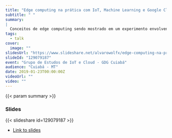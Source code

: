 ```yaml
---
title: "Edge computing na prática com IoT, Machine Learning e Google Cloud"
subtitle: " "
summary:
|
  Conceitos de edge computing sendo mostrado em um experimento envolvendo ESP32 com cameras, um Raspberry pi rodando inferências localmente com Tensorflow e agindo como um gateway no Cloud Iot Core e uma camada serverless na nuvem que armazena os dados processados das imagens.
tags:
  - talk
cover:
  image: ""
slidesUrl: "https://www.slideshare.net/alvarowolfx/edge-computing-na-prtica-com-iot-machine-learning-e-google-cloud"
slideId: "129079187"
event: "Grupo de Estudos de IoT e Cloud - GDG Cuiabá"
audience: "Cuiabá - MT"
date: 2019-01-23T00:00:00Z
videoUrl: ""
video: ""
---
```


<!-- truncate -->

{{< param summary >}}
### Slides
{{< slideshare id=129079187 >}}

- [Link to slides](https://www.slideshare.net/alvarowolfx/edge-computing-na-prtica-com-iot-machine-learning-e-google-cloud)
